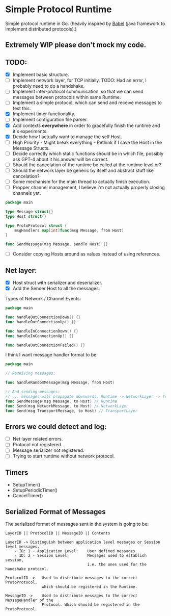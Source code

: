 # Simple Protocol Runtime 
Simple protocol runtime in Go. (heavily inspired by [Babel](https://github.com/pfouto/babel-core) (java framework to implement distributed protocols).)

## Extremely WIP please don't mock my code.
## TODO:

- [X] Implement basic structure.
- [ ] Implement network layer, for TCP initially. TODO: Had an error, I probably need to do a handshake.
- [ ] Implement inter-protocol communication, so that we can send messages between protocols within same Runtime.
- [ ] Implement a simple protocol, which can send and receive messages to test this.
- [X] Implement timer functionality.
- [ ] Implement configuration file parser.
- [X] Add contexts **everywhere** in order to gracefully finish the runtime and it's experiments.
- [X] Decide how I actually want to manage the self Host.
- [ ] High Priority - Might break everything - Rethink if I save the Host in the Message Structs.
- [ ] Decide correctly which static functions should be in which file, possibly ask GPT-4 about it his answer will be correct. 
- [ ] Should the cancelation of the runtime be called at the runtime level or?
- [ ] Should the network layer be generic by itself and abstract stuff like cancelation?
- [ ] Some mechanism for the main thread to actually finish execution.
- [ ] Propper channel management, I believe i'm not actually properly closing channels yet.

```go
package main

type Message struct{}
type Host struct{}

type ProtoProtocol struct {
	msgHandlers map[int]func(msg Message, from Host)
}

func SendMessage(msg Message, sendTo Host) {}
```
- [ ] Consider copying Hosts around as values instead of using references. 

## Net layer:

- [X] Host struct with serializer and deserializer.
- [X] Add the Sender Host to all the messages.

Types of Network / Channel Events:

```go
package main 

func handleOutConnectionDown() {}
func handleOutConnectionUp() {}

func handleInConnectionDown() {}
func handleInConnectionUp() {}

func handleOutConnectionFailed() {}
```

I think I want message handler format to be:

```go
package main

// Receiving messages:

func handleRandomMessage(msg Message, from Host)

// And sending messages:
// ... messages will propagate downwards, Runtime -> NetworkLayer -> TransportLayer
func SendMessage(msg Message, to Host) // Runtime
func Send(msg NetworkMessage, to Host) // NetworkLayer
func Send(msg TransportMessage, to Host) // TransportLayer
```

## Errors we could detect and log:

- [ ] Net layer related errors.
- [ ] Protocol not registered.
- [ ] Message serializer not registered.
- [ ] Trying to start runtime without network protocol.

## Timers

- SetupTimer()
- SetupPeriodicTimer()
- CancelTimer()

## Serialized Format of Messages

The serialized format of messages sent in the system is going to be:  
```
LayerID || ProtocolID || MessageID || Contents  

LayerID -> Distinguish between application level messages or Session level messages.
    - ID: 1 - Application Level:    User defined messages.
    - ID: 2 - Session Level:        Messages used to establish session, 
                                    i.e. the ones used for the handshake protocol.
                                    
ProtocolID ->   Used to distribute messages to the correct ProtoProtocol,
                which should be registered in the Runtime.

MessageID ->    Used to distribute messages to the correct MessageHandler of the
                Protocol. Which should be registered in the ProtoProtocol.
```